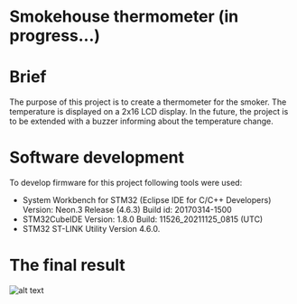 # Smokehouse thermometer  (in progress...)

# Brief
The purpose of this project is to create a thermometer for the smoker. The temperature is displayed on a 2x16 LCD display.
In the future, the project is to be extended with a buzzer informing about the temperature change.


# Software development
To develop firmware for this project following tools were used:

- System Workbench for STM32 (Eclipse IDE for C/C++ Developers)
  Version: Neon.3 Release (4.6.3)
  Build id: 20170314-1500
- STM32CubeIDE 
  Version: 1.8.0 
  Build: 11526_20211125_0815 (UTC)
- STM32 ST-LINK Utility
  Version 4.6.0.

# The final result
![alt text](https://github.com/Siamian/STM32-projects/blob/fff182e5cfb0a25b8beee2af164ffb5443d76f85/Smokehouse_thermometer/Prototyp_smokehouse_thermometer.jpg "Logo Title Text 1")
